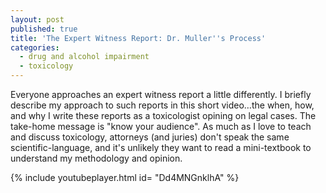 ```yaml
---
layout: post
published: true
title: 'The Expert Witness Report: Dr. Muller''s Process'
categories:
  - drug and alcohol impairment
  - toxicology
---
```


Everyone approaches an expert witness report a little differently. I briefly describe my approach to such reports in this short video…the when, how, and why I write these reports as a toxicologist opining on legal cases. The take-home message is "know your audience". As much as I love to teach and discuss toxicology, attorneys (and juries) don't speak the same scientific-language, and it's unlikely they want to read a mini-textbook to understand my methodology and opinion.&nbsp;

{% include youtubeplayer.html id= "Dd4MNGnklhA" %}
